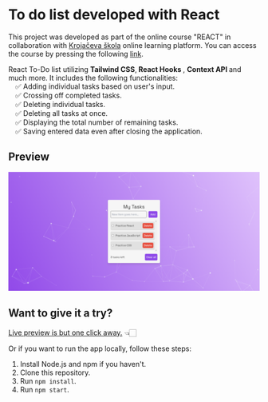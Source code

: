 # To do list developed with React

This project was developed as part of the online course "REACT" in collaboration with [Krojačeva škola](https://www.krojacevaskola.com/) online learning platform. You can access the course by pressing the following [link](https://www.krojacevaskola.com/kursevi/online/react).

React To-Do list utilizing <b>Tailwind CSS</b>,<b> React Hooks </b>, <b>Context API </b> and much more. It includes the following functionalities:
<br>&emsp;✅ Adding individual tasks based on user's input.
<br>&emsp;✅ Crossing off completed tasks.
<br>&emsp;✅ Deleting individual tasks.
<br>&emsp;✅ Deleting all tasks at once.
<br>&emsp;✅ Displaying the total number of remaining tasks.
<br>&emsp;✅ Saving entered data even after closing the application.

## Preview

![To Do - screenshot](https://raw.githubusercontent.com/djordjevicv/react-todo/refs/heads/screenshots/todo-screenshots/todo1.png "To Do - screenshot")


## Want to give it a try?

[Live preview is but one click away.](https://djordjevicv.github.io/react-todo/) 👈🏻

Or if you want to run the app locally, follow these steps:
1. Install Node.js and npm if you haven't.
2. Clone this repository.
3. Run `npm install`.
4. Run `npm start`.
